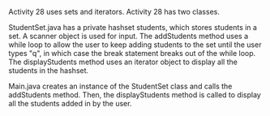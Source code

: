 Activity 28 uses sets and iterators. Activity 28 has two classes.

StudentSet.java has a private hashset students, which stores students in a set. A scanner object is used for input. The addStudents method uses a while loop to allow the user to keep adding students to the set until the user types "q", in which case the break statement breaks out of the while loop. The displayStudents method uses an iterator object to display all the students in the hashset.

Main.java creates an instance of the StudentSet class and calls the addStudents method. Then, the displayStudents method is called to display all the students added in by the user.
